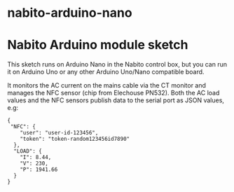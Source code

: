 # nabito-arduino-nano


# Nabito Arduino module sketch

This sketch runs on Arduino Nano in the Nabito control box, but you can run it on Arduino Uno or any other Arduino Uno/Nano compatible board.

It monitors the AC current on the mains cable via the CT monitor and manages the NFC sensor (chip from Elechouse PN532).
Both the AC load values and the NFC sensors publish data to the serial port as JSON values, e.g:

```
{
 "NFC": {
    "user": "user-id-123456",
    "token": "token-random123456id7890"
  },
  "LOAD": {
    "I": 8.44,
    "V": 230,
    "P": 1941.66
  }
}
```
